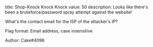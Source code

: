 title: Shop-Knock Knock Knock
value: 50
description: Looks like there's been a bruteforce/password spray attempt against the website! 

What's the contact email for the ISP of the attacker's IP?

Flag format: Email address, case insensitive

Author: Cake#4096

